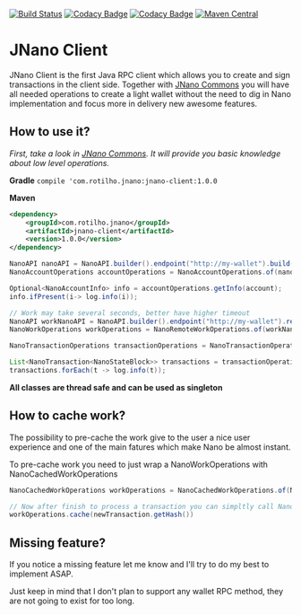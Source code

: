 [![Build Status](https://travis-ci.org/rotilho/jnano-client.svg?branch=master)](https://travis-ci.org/rotilho/jnano-client)
[![Codacy Badge](https://api.codacy.com/project/badge/Grade/aa6e73f5b9964928877ad7aed3a17652)](https://www.codacy.com/app/rotilho/jnano-client?utm_source=github.com&amp;utm_medium=referral&amp;utm_content=rotilho/jnano-client&amp;utm_campaign=Badge_Grade)
[![Codacy Badge](https://api.codacy.com/project/badge/Coverage/aa6e73f5b9964928877ad7aed3a17652)](https://www.codacy.com/app/rotilho/jnano-client?utm_source=github.com&utm_medium=referral&utm_content=rotilho/jnano-client&utm_campaign=Badge_Coverage)
[![Maven Central](https://maven-badges.herokuapp.com/maven-central/com.rotilho.jnano/jnano-client/badge.svg)](https://mvnrepository.com/artifact/com.rotilho.jnano/jnano-client)


# JNano Client
JNano Client is the first Java RPC client which allows you to create and sign transactions in the client side. Together with [JNano Commons](https://github.com/rotilho/jnano-commons) you will have all needed operations to create a light wallet without the need to dig in Nano implementation and focus more in delivery new awesome features.

## How to use it?
_First, take a look in [JNano Commons](https://github.com/rotilho/jnano-commons). It will provide you basic knowledge about low level operations._

**Gradle**
`compile 'com.rotilho.jnano:jnano-client:1.0.0`

**Maven**
```xml
<dependency>
    <groupId>com.rotilho.jnano</groupId>
    <artifactId>jnano-client</artifactId>
    <version>1.0.0</version>
</dependency>
```

```java
NanoAPI nanoAPI = NanoAPI.builder().endpoint("http://my-wallet").build();
NanoAccountOperations accountOperations = NanoAccountOperations.of(nanoAPI);

Optional<NanoAccountInfo> info = accountOperations.getInfo(account);
info.ifPresent(i-> log.info(i));

// Work may take several seconds, better have higher timeout
NanoAPI workNanoAPI = NanoAPI.builder().endpoint("http://my-wallet").readTimeoutMillis(100_000).build();
NanoWorkOperations workOperations = NanoRemoteWorkOperations.of(workNanoAPI);

NanoTransactionOperations transactionOperations = NanoTransactionOperations.of(api, accountOperations, workOperations);

List<NanoTransaction<NanoStateBlock>> transactions = transactionOperations.receive(privateKey);
transactions.forEach(t -> log.info(t));
```

**All classes are thread safe and can be used as singleton**

## How to cache work?
The possibility to pre-cache the work give to the user a nice user experience and one of the main fatures which make Nano be almost instant.

To pre-cache work you need to just wrap a NanoWorkOperations with NanoCachedWorkOperations

```java
NanoCachedWorkOperations workOperations = NanoCachedWorkOperations.of(NanoRemoteWorkOperations.of(workNanoAPI));

// Now after finish to process a transaction you can simpltly call NanoCachedWorkOperations to pre-calculated the work
workOperations.cache(newTransaction.getHash())
```


## Missing feature?
If you notice a missing feature let me know and I'll try to do my best to implement ASAP.

Just keep in mind that I don't plan to support any wallet RPC method, they are not going to exist for too long.